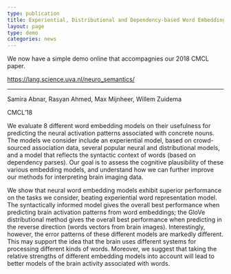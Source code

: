 ```yaml
---
type: publication
title: Experiential, Distributional and Dependency-based Word Embeddings have Complementary Roles in Decoding Brain Activity
layout: page
type: demo
categories: news
---
```


We now have a simple demo online that accompagnies our 2018 CMCL paper.

https://lang.science.uva.nl/neuro_semantics/


***

Samira Abnar, Rasyan Ahmed, Max Mijnheer, Willem Zuidema

CMCL’18

We evaluate 8 different word embedding models on their usefulness for predicting the neural activation patterns associated with concrete nouns. The models we consider include an experiential model, based on crowd-sourced association data, several popular neural and distributional models, and a model that reflects the syntactic context of words (based on dependency parses). Our goal is to assess the cognitive plausibility of these various embedding models, and understand how we can further improve our methods for interpreting brain imaging data.

We show that neural word embedding models exhibit superior performance on the tasks we consider, beating experiential word representation model. The syntactically informed model gives the overall best performance when predicting brain activation patterns from word embeddings; the GloVe distributional method gives the overall best performance when predicting in the reverse direction (words vectors from brain images). Interestingly, however, the error patterns of these different models are markedly different. This may support the idea that the brain uses different systems for processing different kinds of words. Moreover, we suggest that taking the relative strengths of different embedding models into account will lead to better models of the brain activity associated with words.
